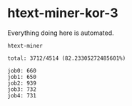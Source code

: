 # htext-miner-kor-3

Everything doing here is automated.

```
htext-miner

total: 3712/4514 (82.23305272485601%)

job0: 660
job1: 650
job2: 939
job3: 732
job4: 731
```